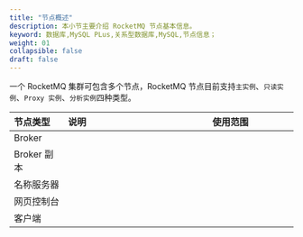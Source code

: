 ```yaml
---
title: "节点概述"
description: 本小节主要介绍 RocketMQ 节点基本信息。 
keyword: 数据库,MySQL PLus,关系型数据库,MySQL,节点信息；
weight: 01
collapsible: false
draft: false
---
```


一个 RocketMQ 集群可包含多个节点，RocketMQ 节点目前支持`主实例`、`只读实例`、`Proxy 实例`、`分析实例`四种类型。

| <span style="display:inline-block;width:80px">节点类型</span> | <span style="display:inline-block;width:240px">说明</span> | <span style="display:inline-block;width:280px">使用范围</span> |
| :----------------------------------------------------------- | :--------------------------------------------------------- | :----------------------------------------------------------- |
| Broker                                                       |                                                            |                                                              |
| Broker 副本                                                  |                                                            |                                                              |
| 名称服务器                                                   |                                                            |                                                              |
| 网页控制台                                                   |                                                            |                                                              |
| 客户端                                                       |                                                            |                                                              |
